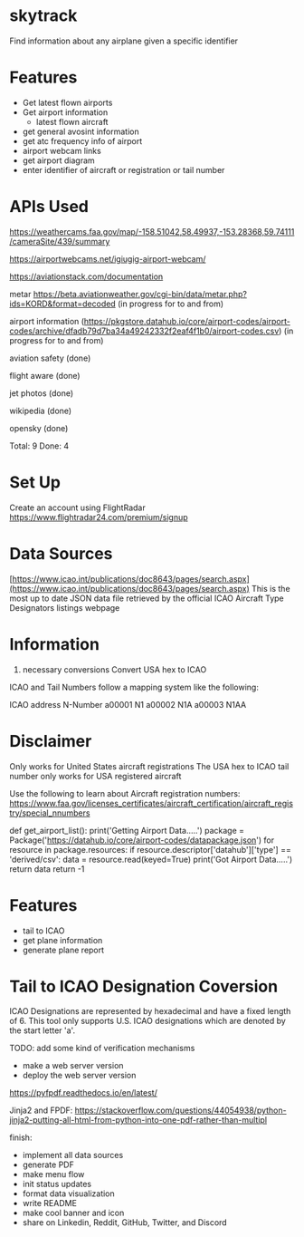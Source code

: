 # skytrack
Find information about any airplane given a specific identifier


# Features
- Get latest flown airports
- Get airport information
    - latest flown aircraft
- get general avosint information
- get atc frequency info of airport
- airport webcam links
- get airport diagram
- enter identifier of aircraft or registration or tail number

# APIs Used

https://weathercams.faa.gov/map/-158.51042,58.49937,-153.28368,59.74111/cameraSite/439/summary

https://airportwebcams.net/igiugig-airport-webcam/

https://aviationstack.com/documentation

metar https://beta.aviationweather.gov/cgi-bin/data/metar.php?ids=KORD&format=decoded (in progress for to and from)

airport information (https://pkgstore.datahub.io/core/airport-codes/airport-codes/archive/dfadb79d7ba34a49242332f2eaf4f1b0/airport-codes.csv) (in progress for to and from)

aviation safety (done)

flight aware (done)

jet photos (done)

wikipedia (done)

opensky (done)

Total: 9
Done: 4

# Set Up
Create an account using FlightRadar
https://www.flightradar24.com/premium/signup

# Data Sources

[https://www.icao.int/publications/doc8643/pages/search.aspx](https://www.icao.int/publications/doc8643/pages/search.aspx)
This is the most up to date JSON data file retrieved by the official ICAO Aircraft Type Designators listings webpage


# Information

1. necessary conversions
Convert USA hex to ICAO

ICAO and Tail Numbers follow a mapping system like the following:

ICAO address	N-Number
a00001	N1
a00002	N1A
a00003	N1AA


# Disclaimer
Only works for United States aircraft registrations
The USA hex to ICAO tail number only works for USA registered aircraft

Use the following to learn about Aircraft registration numbers:
https://www.faa.gov/licenses_certificates/aircraft_certification/aircraft_registry/special_nnumbers


def get_airport_list():
	print('Getting Airport Data.....')
	package = Package('https://datahub.io/core/airport-codes/datapackage.json')
	for resource in package.resources:
	    if resource.descriptor['datahub']['type'] == 'derived/csv':
	        data = resource.read(keyed=True)
	        print('Got Airport Data.....')
	        return data
	return -1


# Features 
- tail to ICAO
- get plane information
- generate plane report


# Tail to ICAO Designation Coversion
ICAO Designations are represented by hexadecimal and have a fixed length of 6. This tool only supports U.S. ICAO designations which are denoted by the start letter 'a'. 


TODO:
add some kind of verification mechanisms


- make a web server version
- deploy the web server version

https://pyfpdf.readthedocs.io/en/latest/


Jinja2 and FPDF:
https://stackoverflow.com/questions/44054938/python-jinja2-putting-all-html-from-python-into-one-pdf-rather-than-multipl

finish:
- implement all data sources
- generate PDF
- make menu flow
- init status updates
- format data visualization
- write README
- make cool banner and icon
- share on Linkedin, Reddit, GitHub, Twitter, and Discord